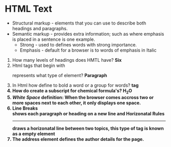 # HTML Text
- Structural markup - elements that you can use to describe both headings and paragraphs. 
- Semantic markup - provides extra information; such as where emphasis is placed in a sentence is one example.
    - Strong - used to defines words with strong importance.
    - Emphasis - default for a browser is to words of emphasis in Italic

1. How many levels of headings does HMTL have? **Six**
1. Html tags that begin with <p> represents what type of element? **Paragraph**
1. In Html how define to bold a word or a group for words? **<b>** tag 
1. How do create a subscript for chemical formula's? **H<sub>2</sub>O**
1. ***White Space*** definition: When the browser comes accross two or more spaces next to each other, it only displays one space.
1. Line Breaks **<br />** shows each paragraph or heading on a new line and Horizonatal Rules **<hr />** draws a horizonatal line between two topics, this type of tag is known as a empty element
1. The address element defines the author details for the page. 